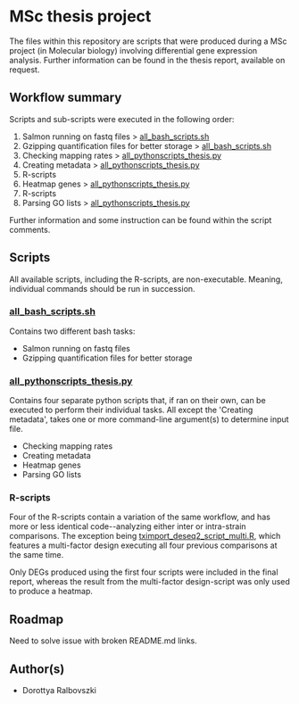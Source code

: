 # MSc thesis project

The files within this repository are scripts that were produced during a MSc project (in Molecular biology) involving differential gene expression analysis. Further information can be found in the thesis report, available on request.

## Workflow summary

Scripts and sub-scripts were executed in the following order:

1. Salmon running on fastq files > [all_bash_scripts.sh](./all_bash_scripts.sh)
2. Gzipping quantification files for better storage > [all_bash_scripts.sh](./all_bash_scripts.sh)
3. Checking mapping rates > [all_pythonscripts_thesis.py](./all_pythonscripts_thesis.py)
4. Creating metadata > [all_pythonscripts_thesis.py](./all_pythonscripts_thesis.py)
5. R-scripts
6. Heatmap genes > [all_pythonscripts_thesis.py](./all_pythonscripts_thesis.py)
7. R-scripts
8. Parsing GO lists > [all_pythonscripts_thesis.py](./all_pythonscripts_thesis.py)

Further information and some instruction can be found within the script comments.

## Scripts

All available scripts, including the R-scripts, are non-executable. Meaning, individual commands should be run in succession.

### [all_bash_scripts.sh](./all_bash_scripts.sh)

Contains two different bash tasks:

- Salmon running on fastq files
- Gzipping quantification files for better storage

### [all_pythonscripts_thesis.py](./all_pythonscripts_thesis.py)

Contains four separate python scripts that, if ran on their own, can be executed to perform their individual tasks. All except the 'Creating metadata', takes one or more command-line argument(s) to determine input file.

- Checking mapping rates
- Creating metadata
- Heatmap genes
- Parsing GO lists

### R-scripts

Four of the R-scripts contain a variation of the same workflow, and has more or less identical code--analyzing either inter or intra-strain comparisons. The exception being [tximport_deseq2_script_multi.R](./tximport_deseq2_script_multi.R), which features a multi-factor design executing all four previous comparisons at the same time.

Only DEGs produced using the first four scripts were included in the final report, whereas the result from the multi-factor design-script was only used to produce a heatmap.

## Roadmap

Need to solve issue with broken README.md links.

## Author(s)

- Dorottya Ralbovszki
